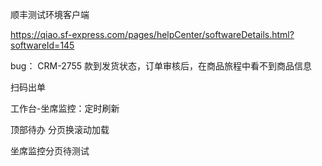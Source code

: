 顺丰测试环境客户端

https://qiao.sf-express.com/pages/helpCenter/softwareDetails.html?softwareId=145





bug：    CRM-2755 款到发货状态，订单审核后，在商品旅程中看不到商品信息





扫码出单

工作台-坐席监控：定时刷新

顶部待办 分页换滚动加载

坐席监控分页待测试